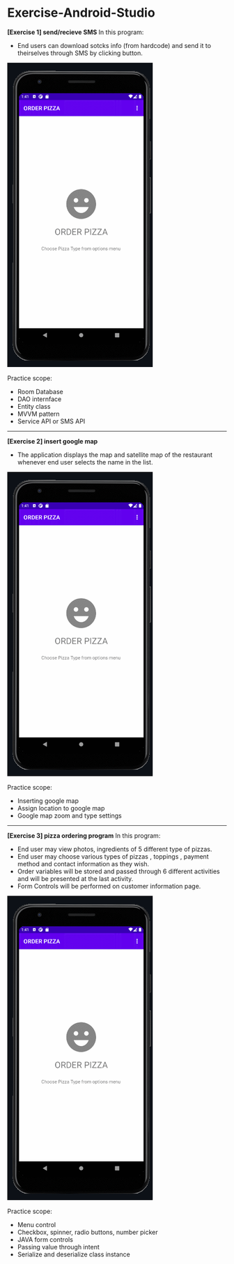 # Exercise-Android-Studio

**[Exercise 1] send/recieve SMS**
In this program:
* End users can download sotcks info (from hardcode) and send it to theirselves through SMS by clicking button.

![send_recieve_SMS](./app/src/main/res/drawable/order_pizza.gif?raw=true)

Practice scope:
* Room Database 
* DAO internface
* Entity class
* MVVM pattern 
* Service API or SMS API
-----------------------------------------------------------------------------
**[Exercise 2] insert google map**
* The application displays the map and satellite map of the restaurant whenever end user selects the name in the list. 

![google_map](./app/src/main/res/drawable/order_pizza.gif?raw=true)

Practice scope:
* Inserting google map
* Assign location to google map
* Google map zoom and type settings

-----------------------------------------------------------------------------
**[Exercise 3] pizza ordering program**
In this program:
* End user may view photos, ingredients of 5 different type of pizzas.
* End user may choose various types of pizzas , toppings , payment method and contact information as they wish.
* Order variables will be stored and passed through 6 different activities and will be presented at the last activity.
* Form Controls will be performed on customer information page. 
 
![Basic Pizza Order System](./app/src/main/res/drawable/order_pizza.gif?raw=true)

Practice scope:
* Menu control
* Checkbox, spinner, radio buttons, number picker
* JAVA form controls
* Passing value through intent
* Serialize and deserialize class instance
